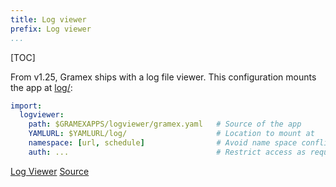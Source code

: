 ```yaml
---
title: Log viewer
prefix: Log viewer
...
```


[TOC]

From v1.25, Gramex ships with a log file viewer. This configuration mounts the
app at [log/](log/):

```yaml
import:
  logviewer:
    path: $GRAMEXAPPS/logviewer/gramex.yaml   # Source of the app
    YAMLURL: $YAMLURL/log/                    # Location to mount at
    namespace: [url, schedule]                # Avoid name space conflicts
    auth: ...                                 # Restrict access as required
```

<div class="example">
  <a class="example-demo" href="log/">Log Viewer</a>
  <a class="example-src" href="http://code.gramener.com/s.anand/gramex/tree/master/gramex/apps/guide/logviewer/gramex.yaml">Source</a>
</div>
